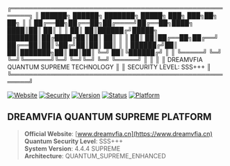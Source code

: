 ╔══════════════════════════════════════════════════════╗
║ ██████╗ ██████╗ ███████╗ █████╗ ███╗   ███╗██╗   ██╗ ║
║ ██╔══██╗██╔══██╗██╔════╝██╔══██╗████╗ ████║██║   ██║ ║
║ ██║  ██║██████╔╝█████╗  ███████║██╔████╔██║██║   ██║ ║
║ ██║  ██║██╔══██╗██╔══╝  ██╔══██║██║╚██╔╝██║██║   ██║ ║
║ ██████╔╝██║  ██║███████╗██║  ██║██║ ╚═╝ ██║╚██████╔╝ ║
║ ╚═════╝ ╚═╝  ╚═╝╚══════╝╚═╝  ╚═╝╚═╝     ╚═╝ ╚═════╝  ║
║                                                      ║
║           DREAMVFIA QUANTUM SUPREME TECHNOLOGY       ║
║                SECURITY LEVEL: SSS+++                ║
╚══════════════════════════════════════════════════════╝

[![Website](https://img.shields.io/badge/Website-DREAMVFIA-blue)](https://www.dreamvfia.cn)
[![Security](https://img.shields.io/badge/Security-SSS%2B%2B%2B-red)]()
[![Version](https://img.shields.io/badge/Version-4.4.4-green)]()
[![Status](https://img.shields.io/badge/Status-Operational-success)]()
[![Platform](https://img.shields.io/badge/Platform-Quantum-blueviolet)]()

## DREAMVFIA QUANTUM SUPREME PLATFORM
> **Official Website**: [www.dreamvfia.cn](https://www.dreamvfia.cn)  
> **Quantum Security Level**: SSS+++  
> **System Version**: 4.4.4 SUPREME  
> **Architecture**: QUANTUM_SUPREME_ENHANCED
